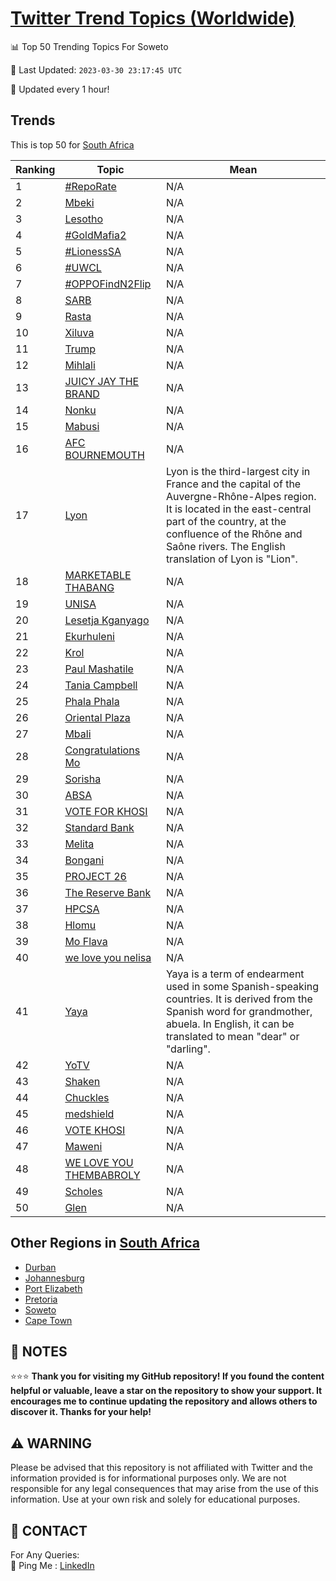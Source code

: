 [Twitter Trend Topics (Worldwide)](https://github.com/ErcinDedeoglu/Twitter-Trend-Topics)
==========


📊 Top 50 Trending Topics For Soweto

📆 Last Updated: `2023-03-30 23:17:45 UTC`

🔧 Updated every 1 hour!


## Trends

This is top 50 for [South Africa](</South Africa>)

| Ranking | Topic | Mean |
| ------- | ------------ | ------------ |
| 1 | [#RepoRate](http://twitter.com/search?q=%23RepoRate) | N/A |
| 2 | [Mbeki](http://twitter.com/search?q=Mbeki) | N/A |
| 3 | [Lesotho](http://twitter.com/search?q=Lesotho) | N/A |
| 4 | [#GoldMafia2](http://twitter.com/search?q=%23GoldMafia2) | N/A |
| 5 | [#LionessSA](http://twitter.com/search?q=%23LionessSA) | N/A |
| 6 | [#UWCL](http://twitter.com/search?q=%23UWCL) | N/A |
| 7 | [#OPPOFindN2Flip](http://twitter.com/search?q=%23OPPOFindN2Flip) | N/A |
| 8 | [SARB](http://twitter.com/search?q=SARB) | N/A |
| 9 | [Rasta](http://twitter.com/search?q=Rasta) | N/A |
| 10 | [Xiluva](http://twitter.com/search?q=Xiluva) | N/A |
| 11 | [Trump](http://twitter.com/search?q=Trump) | N/A |
| 12 | [Mihlali](http://twitter.com/search?q=Mihlali) | N/A |
| 13 | [JUICY JAY THE BRAND](http://twitter.com/search?q=JUICY+JAY+THE+BRAND) | N/A |
| 14 | [Nonku](http://twitter.com/search?q=Nonku) | N/A |
| 15 | [Mabusi](http://twitter.com/search?q=Mabusi) | N/A |
| 16 | [AFC BOURNEMOUTH](http://twitter.com/search?q=AFC+BOURNEMOUTH) | N/A |
| 17 | [Lyon](http://twitter.com/search?q=Lyon) | Lyon is the third-largest city in France and the capital of the Auvergne-Rhône-Alpes region. It is located in the east-central part of the country, at the confluence of the Rhône and Saône rivers. The English translation of Lyon is "Lion". |
| 18 | [MARKETABLE THABANG](http://twitter.com/search?q=MARKETABLE+THABANG) | N/A |
| 19 | [UNISA](http://twitter.com/search?q=UNISA) | N/A |
| 20 | [Lesetja Kganyago](http://twitter.com/search?q=Lesetja+Kganyago) | N/A |
| 21 | [Ekurhuleni](http://twitter.com/search?q=Ekurhuleni) | N/A |
| 22 | [Krol](http://twitter.com/search?q=Krol) | N/A |
| 23 | [Paul Mashatile](http://twitter.com/search?q=Paul+Mashatile) | N/A |
| 24 | [Tania Campbell](http://twitter.com/search?q=Tania+Campbell) | N/A |
| 25 | [Phala Phala](http://twitter.com/search?q=Phala+Phala) | N/A |
| 26 | [Oriental Plaza](http://twitter.com/search?q=Oriental+Plaza) | N/A |
| 27 | [Mbali](http://twitter.com/search?q=Mbali) | N/A |
| 28 | [Congratulations Mo](http://twitter.com/search?q=Congratulations+Mo) | N/A |
| 29 | [Sorisha](http://twitter.com/search?q=Sorisha) | N/A |
| 30 | [ABSA](http://twitter.com/search?q=ABSA) | N/A |
| 31 | [VOTE FOR KHOSI](http://twitter.com/search?q=VOTE+FOR+KHOSI) | N/A |
| 32 | [Standard Bank](http://twitter.com/search?q=Standard+Bank) | N/A |
| 33 | [Melita](http://twitter.com/search?q=Melita) | N/A |
| 34 | [Bongani](http://twitter.com/search?q=Bongani) | N/A |
| 35 | [PROJECT 26](http://twitter.com/search?q=PROJECT+26) | N/A |
| 36 | [The Reserve Bank](http://twitter.com/search?q=The+Reserve+Bank) | N/A |
| 37 | [HPCSA](http://twitter.com/search?q=HPCSA) | N/A |
| 38 | [Hlomu](http://twitter.com/search?q=Hlomu) | N/A |
| 39 | [Mo Flava](http://twitter.com/search?q=Mo+Flava) | N/A |
| 40 | [we love you nelisa](http://twitter.com/search?q=we+love+you+nelisa) | N/A |
| 41 | [Yaya](http://twitter.com/search?q=Yaya) | Yaya is a term of endearment used in some Spanish-speaking countries. It is derived from the Spanish word for grandmother, abuela. In English, it can be translated to mean "dear" or "darling". |
| 42 | [YoTV](http://twitter.com/search?q=YoTV) | N/A |
| 43 | [Shaken](http://twitter.com/search?q=Shaken) | N/A |
| 44 | [Chuckles](http://twitter.com/search?q=Chuckles) | N/A |
| 45 | [medshield](http://twitter.com/search?q=medshield) | N/A |
| 46 | [VOTE KHOSI](http://twitter.com/search?q=VOTE+KHOSI) | N/A |
| 47 | [Maweni](http://twitter.com/search?q=Maweni) | N/A |
| 48 | [WE LOVE YOU THEMBABROLY](http://twitter.com/search?q=WE+LOVE+YOU+THEMBABROLY) | N/A |
| 49 | [Scholes](http://twitter.com/search?q=Scholes) | N/A |
| 50 | [Glen](http://twitter.com/search?q=Glen) | N/A |



## Other Regions in [South Africa](</South Africa>)

* [Durban](</South Africa/Durban.md>)
* [Johannesburg](</South Africa/Johannesburg.md>)
* [Port Elizabeth](</South Africa/Port Elizabeth.md>)
* [Pretoria](</South Africa/Pretoria.md>)
* [Soweto](</South Africa/Soweto.md>)
* [Cape Town](</South Africa/Cape Town.md>)



## 📝 NOTES

⭐⭐⭐ **Thank you for visiting my GitHub repository! If you found the content helpful or valuable, leave a star on the repository to show your support. It encourages me to continue updating the repository and allows others to discover it. Thanks for your help!**


## ⚠️ WARNING

Please be advised that this repository is not affiliated with Twitter and the information provided is for informational purposes only. We are not responsible for any legal consequences that may arise from the use of this information. Use at your own risk and solely for educational purposes.


## 📨 CONTACT

 For Any Queries:  
            🏓 Ping Me : [LinkedIn](https://www.linkedin.com/in/ercindedeoglu/)
